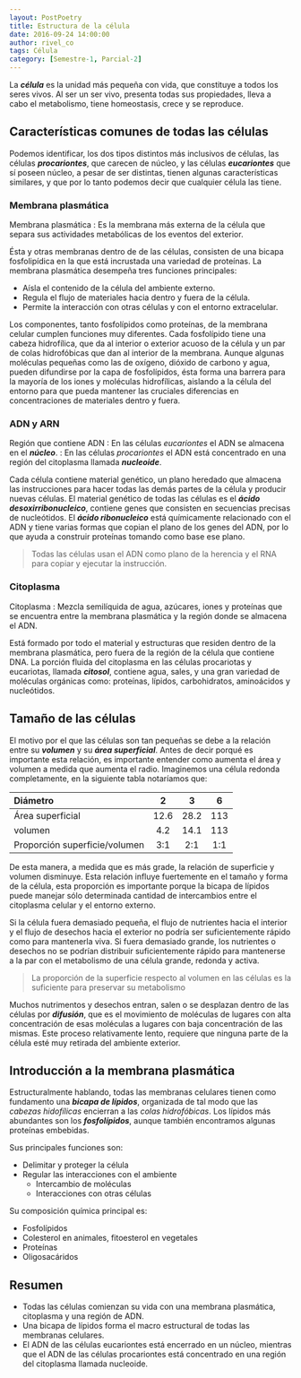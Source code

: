 ```yaml
---
layout: PostPoetry
title: Estructura de la célula
date: 2016-09-24 14:00:00
author: rivel_co
tags: Célula
category: [Semestre-1, Parcial-2]
---
```


La ***célula*** es la unidad más pequeña con vida, que constituye a todos los seres vivos. Al ser un ser vivo, presenta todas sus propiedades, lleva a cabo el metabolismo, tiene homeostasis, crece y se reproduce.

## Características comunes de todas las células

Podemos identificar, los dos tipos distintos más inclusivos de células, las células ***procariontes***, que carecen de núcleo, y las células ***eucariontes*** que sí poseen núcleo, a pesar de ser distintas, tienen algunas características similares, y que por lo tanto podemos decir que cualquier célula las tiene.

### Membrana plasmática

Membrana plasmática
 : Es la membrana más externa de la célula que separa sus actividades metabólicas de los eventos del exterior.

Ésta y otras membranas dentro de de las células, consisten de una bicapa fosfolipídica en la que está incrustada una variedad de proteínas. La membrana plasmática desempeña tres funciones principales:

- Aísla el contenido de la célula del ambiente externo.
- Regula el flujo de materiales hacia dentro y fuera de la célula.
- Permite la interacción con otras células y con el entorno extracelular.

Los componentes, tanto fosfolípidos como proteínas, de la membrana celular cumplen funciones muy diferentes. Cada fosfolípido tiene una cabeza hidrofílica, que da al interior o exterior acuoso de la célula y un par de colas hidrofóbicas que dan al interior de la membrana. Aunque algunas moléculas pequeñas como las de oxígeno, dióxido de carbono y agua, pueden difundirse por la capa de fosfolípidos, ésta forma una barrera para la mayoría de los iones y moléculas hidrofílicas, aislando a la célula del entorno para que pueda mantener las cruciales diferencias en concentraciones de materiales dentro y fuera.

### ADN y ARN

Región que contiene ADN
 : En las células *eucariontes* el ADN se almacena en el ***núcleo***.
 : En las células *procariontes* el ADN está concentrado en una región del citoplasma llamada ***nucleoide***.

Cada célula contiene material genético, un plano heredado que almacena las instrucciones para hacer todas las demás partes de la célula y producir nuevas células. El material genético de todas las células es el ***ácido desoxirribonucleico***, contiene genes que consisten en secuencias precisas de nucleótidos. El ***ácido ribonucleico*** está químicamente relacionado con el ADN y tiene varias formas que copian el plano de los genes del ADN, por lo que ayuda a construir proteínas tomando como base ese plano.

> Todas las células usan el ADN como plano de la herencia y el RNA para copiar y ejecutar la instrucción.

### Citoplasma

Citoplasma
 : Mezcla semilíquida de agua, azúcares, iones y proteínas que se encuentra entre la membrana plasmática y la región donde se almacena el ADN.

Está formado por todo el material y estructuras que residen dentro de la membrana plasmática, pero fuera de la región de la célula que contiene DNA. La porción fluida del citoplasma en las células procariotas y eucariotas, llamada ***citosol***, contiene agua, sales, y una gran variedad de moléculas orgánicas como: proteínas, lípidos, carbohidratos, aminoácidos y nucleótidos.

## Tamaño de las células

El motivo por el que las células son tan pequeñas se debe a la relación entre su ***volumen*** y su ***área superficial***. Antes de decir porqué es importante esta relación, es importante entender como aumenta el área y volumen a medida que aumenta el radio. Imaginemos una célula redonda completamente, en la siguiente tabla notaríamos que:

| Diámetro              |   2   |   3   |   6   |
|:----------------------|:-----:|:-----:|:-----:|
| Área superficial      | 12.6  | 28.2  | 113   |
| volumen               | 4.2   | 14.1  | 113   |
| Proporción superficie/volumen | 3:1 | 2:1 | 1:1 |

De esta manera, a medida que es más grade, la relación de superficie y volumen disminuye. Esta relación influye fuertemente en el tamaño y forma de la célula, esta proporción es importante porque la bicapa de lípidos puede manejar sólo determinada cantidad de intercambios entre el citoplasma celular y el entorno externo.

Si la célula fuera demasiado pequeña, el flujo de nutrientes hacia el interior y el flujo de desechos hacia el exterior no podría ser suficientemente rápido como para mantenerla viva. Si fuera demasiado grande, los nutrientes o desechos no se podrían distribuir suficientemente rápido para mantenerse a la par con el metabolismo de una célula grande, redonda y activa.

> La proporción de la superficie respecto al volumen en las células es la suficiente para preservar su metabolismo

Muchos nutrimentos y desechos entran, salen o se desplazan dentro de las células por ***difusión***, que es el movimiento de moléculas de lugares con alta concentración de esas moléculas a lugares con baja concentración de las mismas. Este proceso relativamente lento, requiere que ninguna parte de la célula esté muy retirada del ambiente exterior.

## Introducción a la membrana plasmática

Estructuralmente hablando, todas las membranas celulares tienen como fundamento una ***bicapa de lípidos***, organizada de tal modo que las *cabezas hidofílicas* encierran a las *colas hidrofóbicas*. Los lípidos más abundantes son los ***fosfolípidos***, aunque también encontramos algunas proteínas embebidas.

Sus principales funciones son:

- Delimitar y proteger la célula
- Regular las interacciones con el ambiente
    + Intercambio de moléculas
    + Interacciones con otras células

Su composición química principal es:

- Fosfolípidos
- Colesterol en animales, fitoesterol en vegetales
- Proteínas
- Oligosacáridos

## Resumen

- Todas las células comienzan su vida con una membrana plasmática, citoplasma y una región de ADN.
- Una bicapa de lípidos forma el macro estructural de todas las membranas celulares.
- El ADN de las células eucariontes está encerrado en un núcleo, mientras que el ADN de las células procariontes está concentrado en una región del citoplasma llamada nucleoide.